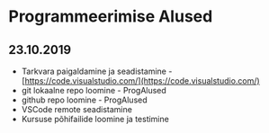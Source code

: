 # Programmeerimise Alused
## 23.10.2019
* Tarkvara paigaldamine ja seadistamine - [https://code.visualstudio.com/](https://code.visualstudio.com/)
* git lokaalne repo loomine - ProgAlused
* github repo loomine - ProgAlused
* VSCode remote seadistamine
* Kursuse põhifailide loomine ja testimine